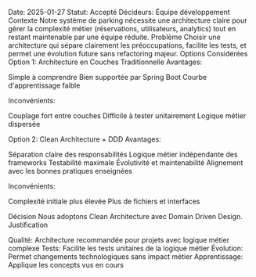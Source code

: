 Date: 2025-01-27
Statut: Accepté
Décideurs: Équipe développement
Contexte
Notre système de parking nécessite une architecture claire pour gérer la complexité métier (réservations, utilisateurs, analytics) tout en restant maintenable par une équipe réduite.
Problème
Choisir une architecture qui sépare clairement les préoccupations, facilite les tests, et permet une évolution future sans refactoring majeur.
Options Considérées
Option 1: Architecture en Couches Traditionnelle
Avantages:

 Simple à comprendre
 Bien supportée par Spring Boot
 Courbe d'apprentissage faible

Inconvénients:

 Couplage fort entre couches
 Difficile à tester unitairement
Logique métier dispersée

Option 2: Clean Architecture + DDD
Avantages:

Séparation claire des responsabilités
Logique métier indépendante des frameworks
Testabilité maximale
Évolutivité et maintenabilité
Alignement avec les bonnes pratiques enseignées

Inconvénients:

Complexité initiale plus élevée
Plus de fichiers et interfaces

Décision
Nous adoptons Clean Architecture avec Domain Driven Design.
Justification

Qualité: Architecture recommandée pour projets avec logique métier complexe
Tests: Facilite les tests unitaires de la logique métier
Évolution: Permet changements technologiques sans impact métier
Apprentissage: Applique les concepts vus en cours
